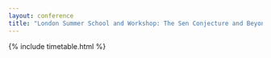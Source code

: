 ```yaml
---
layout: conference
title: "London Summer School and Workshop: The Sen Conjecture and Beyond"
---
```


{% include timetable.html %}

